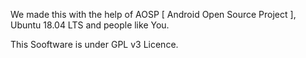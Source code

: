 We made this with the help of AOSP [ Android Open Source Project ], Ubuntu 18.04 LTS and people like You.

This Sooftware is under GPL v3 Licence.
